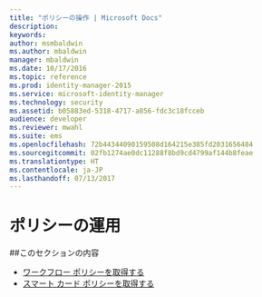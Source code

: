 ```yaml
---
title: "ポリシーの操作 | Microsoft Docs"
description: 
keywords: 
author: msmbaldwin
ms.author: mbaldwin
manager: mbaldwin
ms.date: 10/17/2016
ms.topic: reference
ms.prod: identity-manager-2015
ms.service: microsoft-identity-manager
ms.technology: security
ms.assetid: b05883ed-5318-4717-a856-fdc3c18fcceb
audience: developer
ms.reviewer: mwahl
ms.suite: ems
ms.openlocfilehash: 72b44344090159508d164215e385fd2031656484
ms.sourcegitcommit: 02fb1274ae0dc11288f8bd9cd4799af144b8feae
ms.translationtype: HT
ms.contentlocale: ja-JP
ms.lasthandoff: 07/13/2017
---
```

# <a name="policy-operations"></a>ポリシーの運用

##<a name="in-this-section"></a>このセクションの内容

- [ワークフロー ポリシーを取得する](get-workflow-policy.md)
- [スマート カード ポリシーを取得する](get-smartcard-policy.md)
